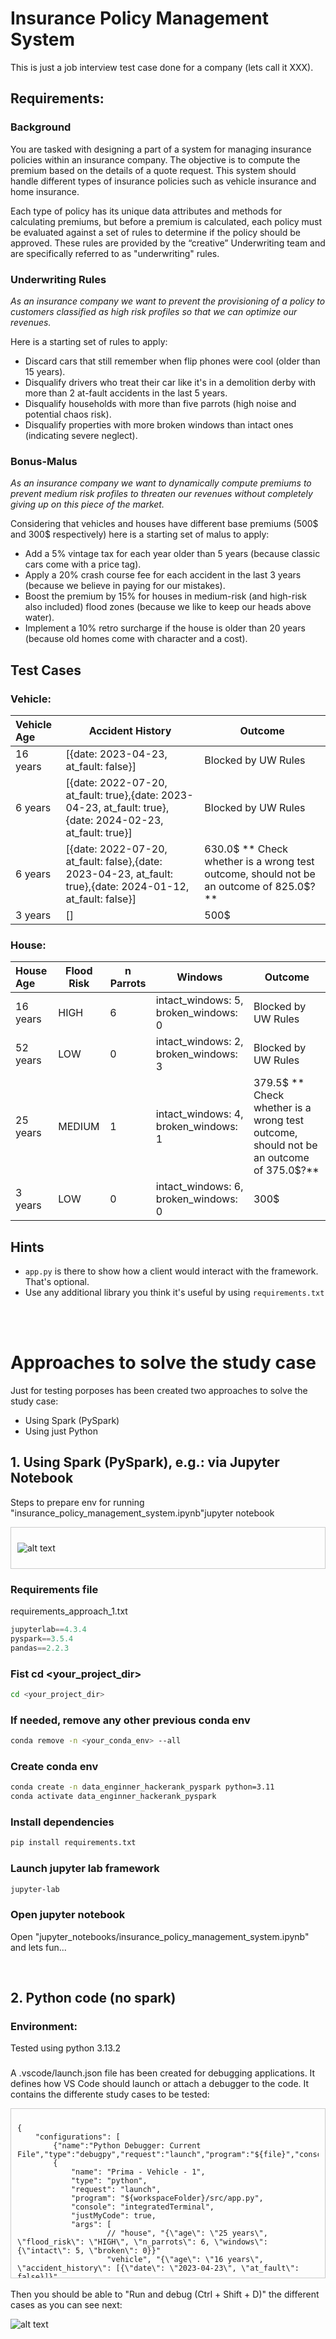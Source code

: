 # Insurance Policy Management System

This is just a job interview test case done for a company (lets call it XXX).

## Requirements:
### Background
You are tasked with designing a part of a system for managing insurance policies within an insurance company. The objective is to compute the premium based on the details of a quote request. This system should handle different types of insurance policies such as vehicle insurance and home insurance.

Each type of policy has its unique data attributes and methods for calculating premiums, but before a premium is calculated, each policy must be evaluated against a set of rules to determine if the policy should be approved. These rules are provided by the “creative” Underwriting team and are specifically referred to as "underwriting" rules.


### Underwriting Rules

*As an insurance company we want to prevent the provisioning of a policy to customers classified as high risk profiles so that we can optimize our revenues.*

Here is a starting set of rules to apply:
* Discard cars that still remember when flip phones were cool (older than 15 years).
* Disqualify drivers who treat their car like it's in a demolition derby with more than 2 at-fault accidents in the last 5 years.
* Disqualify households with more than five parrots (high noise and potential chaos risk).
* Disqualify properties with more broken windows than intact ones (indicating severe neglect).


### Bonus-Malus

*As an insurance company we want to dynamically compute premiums to prevent medium risk profiles to threaten our revenues without completely giving up on this piece of the market.*

Considering that vehicles and houses have different base premiums (500$ and 300$ respectively) here is a starting set of malus to apply:
* Add a 5% vintage tax for each year older than 5 years (because classic cars come with a price tag).
* Apply a 20% crash course fee for each accident in the last 3 years (because we believe in paying for our mistakes).
* Boost the premium by 15% for houses in medium-risk (and high-risk also included) flood zones (because we like to keep our heads above water). 
* Implement a 10% retro surcharge if the house is older than 20 years (because old homes come with character and a cost).



## Test Cases

### Vehicle:

| Vehicle Age  | Accident History | Outcome |
|:-------------|------------------|--------|
| 16 years     | [{date: 2023-04-23, at_fault: false}] | Blocked by UW Rules |
| 6 years     | [{date: 2022-07-20, at_fault: true},{date: 2023-04-23, at_fault: true},{date: 2024-02-23, at_fault: true}] | Blocked by UW Rules |
| 6 years     | [{date: 2022-07-20, at_fault: false},{date: 2023-04-23, at_fault: true},{date: 2024-01-12, at_fault: false}] | 630.0$ ** Check whether is a wrong test outcome, should not be an outcome of 825.0$?**|
| 3 years     | [] | 500$ |

### House:

| House Age  | Flood Risk | n Parrots | Windows | Outcome |
|:---|---|---|---|---|
| 16 years     | HIGH               | 6 | intact_windows: 5, broken_windows: 0 | Blocked by UW Rules |
| 52 years     | LOW                | 0 | intact_windows: 2, broken_windows: 3 | Blocked by UW Rules |
| 25 years     | MEDIUM | 1 | intact_windows: 4, broken_windows: 1 | 379.5$ ** Check whether is a wrong test outcome, should not be an outcome of 375.0$?** |
| 3 years     | LOW | 0 | intact_windows: 6, broken_windows: 0 | 300$ |

## Hints
- `app.py` is there to show how a client would interact with the framework. That's optional.
- Use any additional library you think it's useful by using `requirements.txt`

<br/>
<br/>

# Approaches to solve the study case
Just for testing porposes has been created two approaches to solve the study case:

- Using Spark (PySpark)
- Using just Python


## 1. Using Spark (PySpark), e.g.: via Jupyter Notebook
Steps to prepare env for running "insurance_policy_management_system.ipynb"jupyter notebook

<div style="max-height: 250px; overflow-y: auto; border: 1px solid #ccc; padding: 10px;">  

![alt text](image-1.png)

</div>

### Requirements file

requirements_approach_1.txt
```python
jupyterlab==4.3.4
pyspark==3.5.4  
pandas==2.2.3  
```  

### Fist cd <your_project_dir>
```bash
cd <your_project_dir>
```  

### If needed, remove any other previous conda env
```bash
conda remove -n <your_conda_env> --all
```  

### Create conda env
```bash
conda create -n data_enginner_hackerank_pyspark python=3.11
conda activate data_enginner_hackerank_pyspark
```  

### Install dependencies
```bash
pip install requirements.txt
```  

### Launch jupyter lab framework
```bash
jupyter-lab
```  

### Open jupyter notebook
Open "jupyter_notebooks/insurance_policy_management_system.ipynb" and lets fun...

<br/>  

## 2. Python code (no spark)  
### Environment:
Tested using python 3.13.2

### 
A .vscode/launch.json file has been created for debugging applications. It defines how VS Code should launch or attach a debugger to the code. It contains the differente study cases to be tested:
<div style="max-height: 250px; overflow-y: auto; border: 1px solid #ccc; padding: 10px;">

```plaintext
{
    "configurations": [
        {"name":"Python Debugger: Current File","type":"debugpy","request":"launch","program":"${file}","console":"integratedTerminal"},
        {
            "name": "Prima - Vehicle - 1",
            "type": "python",
            "request": "launch",            
            "program": "${workspaceFolder}/src/app.py",
            "console": "integratedTerminal",
            "justMyCode": true,
            "args": [
                    // "house", "{\"age\": \"25 years\", \"flood_risk\": \"HIGH\", \"n_parrots\": 6, \"windows\": {\"intact\": 5, \"broken\": 0}}"                    
                    "vehicle", "{\"age\": \"16 years\", \"accident_history\": [{\"date\": \"2023-04-23\", \"at_fault\": false}]}"                    
                  ]
        },
        {
            "name": "Prima - Vehicle - 2",
            "type": "python",
            "request": "launch",            
            "program": "${workspaceFolder}/src/app.py",
            "console": "integratedTerminal",
            "justMyCode": true,
            "args": [
                    "vehicle","{\"age\": \"6 years\", \"accident_history\":[{\"date\": \"2022-07-20\", \"at_fault\": true},{\"date\": \"2023-04-23\", \"at_fault\": true},{\"date\": \"2024-01-12\", \"at_fault\": true}]}"
                  ]
        },
        {
            "name": "Prima - Vehicle - 3",
            "type": "python",
            "request": "launch",            
            "program": "${workspaceFolder}/src/app.py",
            "console": "integratedTerminal",
            "justMyCode": true,
            "args": [
                    "vehicle","{\"age\": \"6 years\", \"accident_history\":[{\"date\": \"2022-07-20\", \"at_fault\": false},{\"date\": \"2023-04-23\", \"at_fault\": true},{\"date\": \"2024-01-12\", \"at_fault\": false}]}"
                  ]
        },
        {
            "name": "Prima - Vehicle - 4",
            "type": "python",
            "request": "launch",            
            "program": "${workspaceFolder}/src/app.py",
            "console": "integratedTerminal",
            "justMyCode": true,
            "args": [
                    "vehicle", "{\"age\": \"3 years\", \"accident_history\":[]}"
                  ]
        },
        {
            "name": "Prima - House - 1",
            "type": "python",
            "request": "launch",            
            "program": "${workspaceFolder}/src/app.py",
            "console": "integratedTerminal",
            "justMyCode": true,
            "args": [
                    "house", "{\"age\": \"16 years\", \"flood_risk\": \"HIGH\", \"n_parrots\": 6, \"windows\": {\"intact\": 5, \"broken\": 0}}"
                  ]
        },
        {
            "name": "Prima - House - 2",
            "type": "python",
            "request": "launch",            
            "program": "${workspaceFolder}/src/app.py",
            "console": "integratedTerminal",
            "justMyCode": true,
            "args": [
                    "house", "{\"age\": \"52 years\", \"flood_risk\": \"LOW\", \"n_parrots\": 0, \"windows\": {\"intact\": 2, \"broken\": 3}}"
                  ]
        },
        {
            "name": "Prima - House - 3",
            "type": "python",
            "request": "launch",            
            "program": "${workspaceFolder}/src/app.py",
            "console": "integratedTerminal",
            "justMyCode": true,
            "args": [
                    "house", "{\"age\": \"25 years\", \"flood_risk\": \"MEDIUM\", \"n_parrots\": 1, \"windows\": {\"intact\": 4, \"broken\": 1}}"
                  ]
        },
        {
            "name": "Prima - House - 4",
            "type": "python",
            "request": "launch",            
            "program": "${workspaceFolder}/src/app.py",
            "console": "integratedTerminal",
            "justMyCode": true,
            "args": [
                    "house", "{\"age\": \"3 years\", \"flood_risk\": \"LOW\", \"n_parrots\": 0, \"windows\": {\"intact\": 6, \"broken\": 0}}"
                  ]
      }
    ]
}
```
</div>

<br/>
Then you should be able to "Run and debug (Ctrl + Shift + D)" the different cases as you can see next:  
  
![alt text](image.png)

